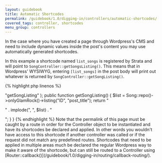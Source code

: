 ```yaml
---
layout: guidebook
title: Automatic Shortcodes
permalink: /guidebook/1.0/digging-in/controllers/automatic-shortcodes/
covered_tags: controller, shortcodes
menu_group: controllers
---
```


In the case where you have created a page through Wordpress's CMS and need to include dynamic values inside the post's content you may use automatically generated shortcodes.

In this example a shortcode named `list_songs` is registered by Strata and will point to `SongController::getSongsListing()`. This means that in Wordpress' WYSIWYG, entering `[list_songs]` in the post body will print out whatever is returned by `SongController::getSongListing()`.


{% highlight php linenos %}
<?php
namespace App\Controller;

use App\Model\Song;

class SongController extends AppController {

    public $shortcodes = array(
        "list_songs" => "getSongListing"
    );

    public function getSongListing()
    {
        $list = Song::repo()->onlyGlamRock()->listing("ID", "post_title");
        return "<p>" . implode(", ", $list) . "</p>";
    }
}
{% endhighlight %}

Note that the permalink of this page must be caught by a route in order for the Controller object to be instantiated and have its shortcodes be declared and applied.

In other words you wouldn't have access to this shortcode if another controller was called or if the request did not match any predefined routes.

Shortcodes that need to be applied in multiple areas much be declared the regular Wordpress way to make it aware of the shortcode, but can still be routed to a Controller using [Router::callback()](/guidebook/1.0/digging-in/routing/callback-routing/).
